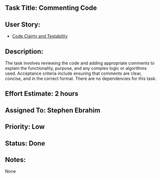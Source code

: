 ## Task Title: Commenting Code

## User Story:

- [Code Clairty and Testability](../code_clarity.md)

## Description:

The task involves reviewing the code and adding appropriate comments to explain
the functionality, purpose, and any complex logic or algorithms used. Acceptance
criteria include ensuring that comments are clear, concise, and in the correct
format. There are no dependencies for this task.

## Effort Estimate: 2 hours

## Assigned To: Stephen Ebrahim

## Priority: Low

## Status: Done

## Notes:

None
